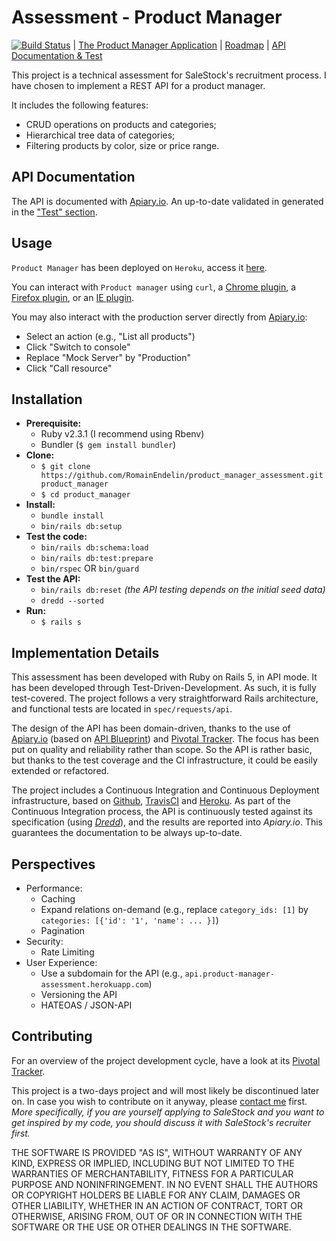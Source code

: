 # Assessment - Product Manager

[![Build Status](https://travis-ci.org/RomainEndelin/product_manager_assessment.svg?branch=master)](https://travis-ci.org/RomainEndelin/product_manager_assessment) | [The Product Manager Application](https://product-manager-assessment.herokuapp.com) | [Roadmap](https://www.pivotaltracker.com/n/projects/1662965) | [API Documentation & Test](http://docs.productmanagerassessment.apiary.io/)

This project is a technical assessment for SaleStock's recruitment process. I have chosen to implement a REST API for a product manager.

It includes the following features:

* CRUD operations on products and categories;
* Hierarchical tree data of categories;
* Filtering products by color, size or price range.

## API Documentation

The API is documented with [Apiary.io](http://docs.productmanagerassessment.apiary.io/).
An up-to-date validated in generated in the ["Test" section](https://app.apiary.io/productmanagerassessment/tests/runs#ci).

## Usage

`Product Manager` has been deployed on `Heroku`, access it [here](https://product-manager-assessment.herokuapp.com).

You can interact with `Product manager` using `curl`, a [Chrome plugin](https://chrome.google.com/webstore/detail/advanced-rest-client/hgmloofddffdnphfgcellkdfbfbjeloo), a [Firefox plugin](https://addons.mozilla.org/en-US/firefox/addon/restclient/), or an [IE plugin](https://goo.gl/FkCd13).

You may also interact with the production server directly from [Apiary.io](http://docs.productmanagerassessment.apiary.io/):

* Select an action (e.g., "List all products")
* Click "Switch to console"
* Replace "Mock Server" by "Production"
* Click "Call resource"

## Installation

* **Prerequisite:**
    * Ruby v2.3.1 (I recommend using Rbenv)
    * Bundler (`$ gem install bundler`)
* **Clone:**
    * `$ git clone https://github.com/RomainEndelin/product_manager_assessment.git product_manager`
    * `$ cd product_manager`
* **Install:**
    * `bundle install`
    * `bin/rails db:setup`
* **Test the code:**
    * `bin/rails db:schema:load`
    * `bin/rails db:test:prepare`
    * `bin/rspec` OR `bin/guard`
* **Test the API:**
    * `bin/rails db:reset` *(the API testing depends on the initial seed data)*
    * `dredd --sorted`
* **Run:**
    * `$ rails s`

## Implementation Details

This assessment has been developed with Ruby on Rails 5, in API mode. It has been developed through Test-Driven-Development.
As such, it is fully test-covered.
The project follows a very straightforward Rails architecture, and functional tests are located in `spec/requests/api`.

The design of the API has been domain-driven, thanks to the use of [Apiary.io](http://docs.productmanagerassessment.apiary.io/) (based on [API Blueprint](https://apiblueprint.org/)) and [Pivotal Tracker](https://www.pivotaltracker.com/n/projects/1662965).
The focus has been put on quality and reliability rather than scope. So the API is rather basic, but thanks to the test coverage and the CI infrastructure, it could be easily extended or refactored.

The project includes a Continuous Integration and Continuous Deployment infrastructure, based on [Github](https://github.com/RomainEndelin/product_manager_assessment), [TravisCI](https://travis-ci.org/RomainEndelin/product_manager_assessment) and [Heroku](https://product-manager-assessment.herokuapp.com).
As part of the Continuous Integration process, the API is continuously tested against its specification (using [*Dredd*](https://github.com/apiaryio/dredd)), and the results are reported into *Apiary.io*. This guarantees the documentation to be always up-to-date.

## Perspectives

* Performance:
    * Caching
    * Expand relations on-demand (e.g., replace `category_ids: [1]` by `categories: [{'id': '1', 'name': ... }]`)
    * Pagination
* Security:
    * Rate Limiting
* User Experience:
    * Use a subdomain for the API (e.g., `api.product-manager-assessment.herokuapp.com`)
    * Versioning the API
    * HATEOAS / JSON-API

## Contributing

For an overview of the project development cycle, have a look at its [Pivotal Tracker](https://www.pivotaltracker.com/n/projects/1662965).

This project is a two-days project and will most likely be discontinued later on.
In case you wish to contribute on it anyway, please [contact me](mailto:romain@endelin.fr) first. *More specifically, if you are yourself applying to SaleStock and you want to get inspired by my code, you should discuss it with SaleStock's recruiter first.*

THE SOFTWARE IS PROVIDED "AS IS", WITHOUT WARRANTY OF ANY KIND, EXPRESS OR
IMPLIED, INCLUDING BUT NOT LIMITED TO THE WARRANTIES OF MERCHANTABILITY,
FITNESS FOR A PARTICULAR PURPOSE AND NONINFRINGEMENT. IN NO EVENT SHALL THE
AUTHORS OR COPYRIGHT HOLDERS BE LIABLE FOR ANY CLAIM, DAMAGES OR OTHER
LIABILITY, WHETHER IN AN ACTION OF CONTRACT, TORT OR OTHERWISE, ARISING FROM,
OUT OF OR IN CONNECTION WITH THE SOFTWARE OR THE USE OR OTHER DEALINGS IN THE
SOFTWARE.
